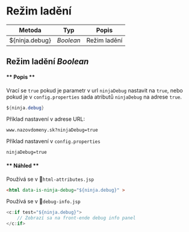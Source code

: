 # Režim ladění

| Metoda | Typ | Popis
| -------------- | --------- | ----------- |
| ${ninja.debug} | *Boolean* | Režim ladění |

## Režim ladění *Boolean*

<!-- tabs:start -->

#### ** Popis **

Vrací se `true` pokud je parametr v url `ninjaDebug` nastavit na `true`, nebo pokud je v `config.properties` sada atributů `ninjaDebug` na adrese `true`.

```java
${ninja.debug}
```

Příklad nastavení v adrese URL:

```url
www.nazovdomeny.sk?ninjaDebug=true
```

Příklad nastavení v `config.properties`

```properties
ninjaDebug=true
```

#### ** Náhled **

Používá se v :ghost:<code>html-attributes.jsp</code>

```html
<html data-is-ninja-debug="${ninja.debug}" >
```

Používá se v :ghost:<code>debug-info.jsp</code>

```java
<c:if test="${ninja.debug}">
    // Zobrazí sa na front-ende debug info panel
</c:if>
```

<!-- tabs:end -->
